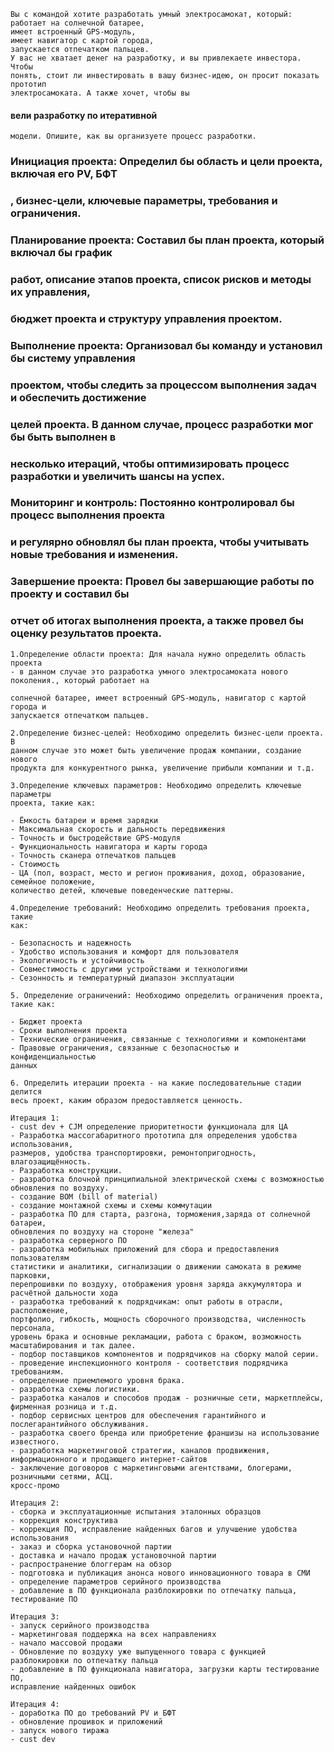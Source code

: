     Вы с командой хотите разработать умный электросамокат, который:
    работает на солнечной батарее,
    имеет встроенный GPS-модуль,
    имеет навигатор с картой города,
    запускается отпечатком пальцев.
    У вас не хватает денег на разработку, и вы привлекаете инвестора. Чтобы 
    понять, стоит ли инвестировать в вашу бизнес-идею, он просит показать прототип 
    электросамоката. А также хочет, чтобы вы 
#### вели разработку по итеративной 
    модели. Опишите, как вы организуете процесс разработки.

### Инициация проекта: Определил бы область и цели проекта, включая его PV, БФТ
### , бизнес-цели, ключевые параметры, требования и ограничения.

### Планирование проекта: Составил бы план проекта, который включал бы график 
### работ, описание этапов проекта, список рисков и методы их управления, 
### бюджет проекта и структуру управления проектом.

### Выполнение проекта: Организовал бы команду и установил бы систему управления
### проектом, чтобы следить за процессом выполнения задач и обеспечить достижение 
### целей проекта. В данном случае, процесс разработки мог бы быть выполнен в 
### несколько итераций, чтобы оптимизировать процесс разработки и увеличить шансы на успех.

### Мониторинг и контроль: Постоянно контролировал бы процесс выполнения проекта 
### и регулярно обновлял бы план проекта, чтобы учитывать новые требования и изменения.

### Завершение проекта: Провел бы завершающие работы по проекту и составил бы 
### отчет об итогах выполнения проекта, а также провел бы оценку результатов проекта.

    1.Определение области проекта: Для начала нужно определить область проекта 
    - в данном случае это разработка умного электросамоката нового поколения., который работает на 

    солнечной батарее, имеет встроенный GPS-модуль, навигатор с картой города и 
    запускается отпечатком пальцев.

    2.Определение бизнес-целей: Необходимо определить бизнес-цели проекта. В 
    данном случае это может быть увеличение продаж компании, создание нового 
    продукта для конкурентного рынка, увеличение прибыли компании и т.д.

    3.Определение ключевых параметров: Необходимо определить ключевые параметры 
    проекта, такие как:

    - Ёмкость батареи и время зарядки
    - Максимальная скорость и дальность передвижения
    - Точность и быстродействие GPS-модуля
    - Функциональность навигатора и карты города
    - Точность сканера отпечатков пальцев
    - Стоимость
    - ЦА (пол, возраст, место и регион проживания, доход, образование, семейное положение, 
    количество детей, ключевые поведенческие паттерны.

    4.Определение требований: Необходимо определить требования проекта, такие 
    как:

    - Безопасность и надежность
    - Удобство использования и комфорт для пользователя
    - Экологичность и устойчивость
    - Совместимость с другими устройствами и технологиями
    - Сезонность и температурный диапазон эксплуатации

    5. Определение ограничений: Необходимо определить ограничения проекта, такие как:

    - Бюджет проекта
    - Сроки выполнения проекта
    - Технические ограничения, связанные с технологиями и компонентами
    - Правовые ограничения, связанные с безопасностью и конфиденциальностью 
    данных

    6. Определить итерации проекта - на какие последовательные стадии делится 
    веcь проект, каким образом предоставляется ценность.

    Итерация 1:
    - cust dev + CJM определение приоритетности функционала для ЦА
    - Разработка массогабаритного прототипа для определения удобства использования,
    размеров, удобства транспортировки, ремонтопригодность, влагозащищённость.
    - Разработка конструкции.
    - разработка блочной принципиальной электрической схемы с возможностью обновления по воздуху.
    - cоздание BOM (bill of material)
    - создание монтажной схемы и схемы коммутации
    - разработка ПО для старта, разгона, торможения,заряда от солнечной батареи,
    обновления по воздуху на стороне "железа"
    - разработка серверного ПО
    - разработка мобильных приложений для сбора и предоставления пользователям 
    статистики и аналитики, сигнализации о движении самоката в режиме парковки,
    перепрошивки по воздуху, отображения уровня заряда аккумулятора и расчётной дальности хода
    - разработка требований к подрядчикам: опыт работы в отрасли, расположение, 
    портфолио, гибкость, мощность сборочного производства, численность персонала,
    уровень брака и основные рекламации, работа с браком, возможность масштабирования и так далее.
    - подбор поставщиков компонентов и подрядчиков на сборку малой серии.
    - проведение инспекционного контроля - соответствия подрядчика требованиям.
    - определение приемлемого уровня брака.
    - разработка схемы логистики.
    - разработка каналов и способов продаж - розничные сети, маркетплейсы, фирменная розница и т.д.
    - подбор сервисных центров для обеспечения гарантийного и послегарантийного обслуживания.
    - разработка своего бренда или приобретение франшизы на использование известного.
    - разработка маркетинговой стратегии, каналов продвижения, информационного и продающего интернет-сайтов
    - заключение договоров с маркетинговыми агентствами, блогерами, розничными сетями, АСЦ.
    кросс-промо

    Итерация 2:
    - сборка и эксплуатационные испытания эталонных образцов
    - коррекция конструктива
    - коррекция ПО, исправление найденных багов и улучшение удобства использования
    - заказ и сборка установочной партии
    - доставка и начало продаж установочной партии
    - распространение блоггерам на обзор
    - подготовка и публикация анонса нового инновационного товара в СМИ
    - определение параметров серийного производства
    - добавление в ПО функционала разблокировки по отпечатку пальца, тестирование ПО

    Итерация 3:
    - запуск серийного производства
    - маркетинговая поддержка на всех направлениях
    - начало массовой продажи
    - Обновление по воздуху уже выпущенного товара с функцией разблокировки по отпечатку пальца
    - добавление в ПО функционала навигатора, загрузки карты тестирование ПО, 
    исправление найденных ошибок

    Итерация 4:
    - доработка ПО до требований PV и БФТ
    - обновление прошивок и приложений
    - запуск нового тиража
    - cust dev



